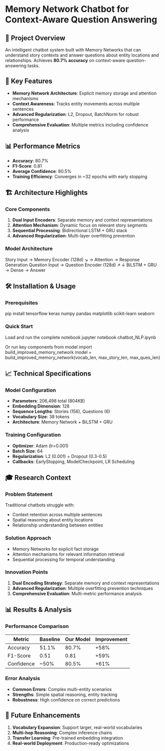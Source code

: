 # Memory Network Chatbot for Context-Aware Question Answering

## 🎯 Project Overview
An intelligent chatbot system built with Memory Networks that can understand story contexts and answer questions about entity locations and relationships. Achieves **80.7% accuracy** on context-aware question-answering tasks.

## 🚀 Key Features
- **Memory Network Architecture**: Explicit memory storage and attention mechanisms
- **Context Awareness**: Tracks entity movements across multiple sentences
- **Advanced Regularization**: L2, Dropout, BatchNorm for robust performance
- **Comprehensive Evaluation**: Multiple metrics including confidence analysis

## 📊 Performance Metrics
- **Accuracy**: 80.7%
- **F1-Score**: 0.81
- **Average Confidence**: 80.5%
- **Training Efficiency**: Converges in ~32 epochs with early stopping

## 🏗️ Architecture Highlights

### Core Components
1. **Dual Input Encoders**: Separate memory and context representations
2. **Attention Mechanism**: Dynamic focus on relevant story segments
3. **Sequential Processing**: Bidirectional LSTM + GRU stack
4. **Advanced Regularization**: Multi-layer overfitting prevention

### Model Architecture

Story Input → Memory Encoder (128d) ↘
→ Attention → Response Generation
Question Input → Question Encoder (128d) ↗ ↓
BiLSTM + GRU → Dense → Answer


## 🛠️ Installation & Usage

### Prerequisites

pip install tensorflow keras numpy pandas matplotlib scikit-learn seaborn

### Quick Start

Load and run the complete notebook
jupyter notebook chatbot_NLP.ipynb

Or run key components
from model import build_improved_memory_network
model = build_improved_memory_network(vocab_len, max_story_len, max_ques_len)


## 📈 Technical Specifications

### Model Configuration
- **Parameters**: 206,498 total (804KB)
- **Embedding Dimension**: 128
- **Sequence Lengths**: Stories (156), Questions (6)
- **Vocabulary Size**: 38 tokens
- **Architecture**: Memory Network + BiLSTM + GRU

### Training Configuration
- **Optimizer**: Adam (lr=0.001)
- **Batch Size**: 64
- **Regularization**: L2 (0.001) + Dropout (0.3-0.5)
- **Callbacks**: EarlyStopping, ModelCheckpoint, LR Scheduling

## 🎓 Research Context

### Problem Statement
Traditional chatbots struggle with:
- Context retention across multiple sentences
- Spatial reasoning about entity locations
- Relationship understanding between entities

### Solution Approach
- Memory Networks for explicit fact storage
- Attention mechanisms for relevant information retrieval
- Sequential processing for temporal understanding

### Innovation Points
1. **Dual Encoding Strategy**: Separate memory and context representations
2. **Advanced Regularization**: Multiple overfitting prevention techniques
3. **Comprehensive Evaluation**: Multi-metric performance analysis

## 📊 Results & Analysis

### Performance Comparison
| Metric | Baseline | Our Model | Improvement |
|--------|----------|-----------|-------------|
| Accuracy | 51.1% | 80.7% | +58% |
| F1-Score | 0.51 | 0.81 | +59% |
| Confidence | ~50% | 80.5% | +61% |

### Error Analysis
- **Common Errors**: Complex multi-entity scenarios
- **Strengths**: Simple spatial reasoning, entity tracking
- **Robustness**: High confidence on correct predictions

## 🔬 Future Enhancements
1. **Vocabulary Expansion**: Support larger, real-world vocabularies
2. **Multi-hop Reasoning**: Complex inference chains
3. **Transfer Learning**: Pre-trained embedding integration
4. **Real-world Deployment**: Production-ready optimizations
